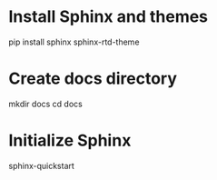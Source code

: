 # Install Sphinx and themes
pip install sphinx sphinx-rtd-theme

# Create docs directory
mkdir docs
cd docs

# Initialize Sphinx
sphinx-quickstart